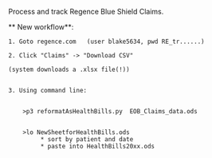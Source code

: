 Process and track Regence Blue Shield Claims.

   ** New workflow**:

    1. Goto regence.com   (user blake5634, pwd RE_tr......)

    2. Click "Claims" -> "Download CSV"

    (system downloads a .xlsx file(!))


    3. Using command line:

``` >p3 procClaims.py  <download file>

    >p3 reformatAsHealthBills.py  EOB_Claims_data.ods


    >lo NewSheetforHealthBills.ods
         * sort by patient and date
         * paste into HealthBills20xx.ods

```
